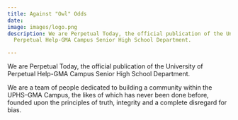 ```yaml
---
title: Against "Owl" Odds
date: 
image: images/logo.png
description: We are Perpetual Today, the official publication of the University of
  Perpetual Help-GMA Campus Senior High School Department.

---
```

We are Perpetual Today, the official publication of the University of Perpetual Help-GMA Campus Senior High School Department.

We are a team of people dedicated to building a community within the UPHS–GMA Campus, the likes of which has never been done before, founded upon the principles of truth, integrity and a complete disregard for bias.